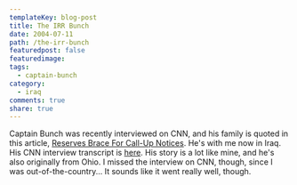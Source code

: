 ```yaml
---
templateKey: blog-post
title: The IRR Bunch
date: 2004-07-11
path: /the-irr-bunch
featuredpost: false
featuredimage:
tags:
  - captain-bunch
category:
  - iraq
comments: true
share: true
---
```


Captain Bunch was recently interviewed on CNN, and his family is quoted in this article, [Reserves Brace For Call-Up Notices](http://www.military.com/NewsContent/0,13319,FL_reserves_070104,00.html). He's with me now in Iraq. His CNN interview transcript is [here](http://cnnstudentnews.cnn.com/TRANSCRIPTS/0407/06/pzn.00.html). His story is a lot like mine, and he's also originally from Ohio. I missed the interview on CNN, though, since I was out-of-the-country... It sounds like it went really well, though.
